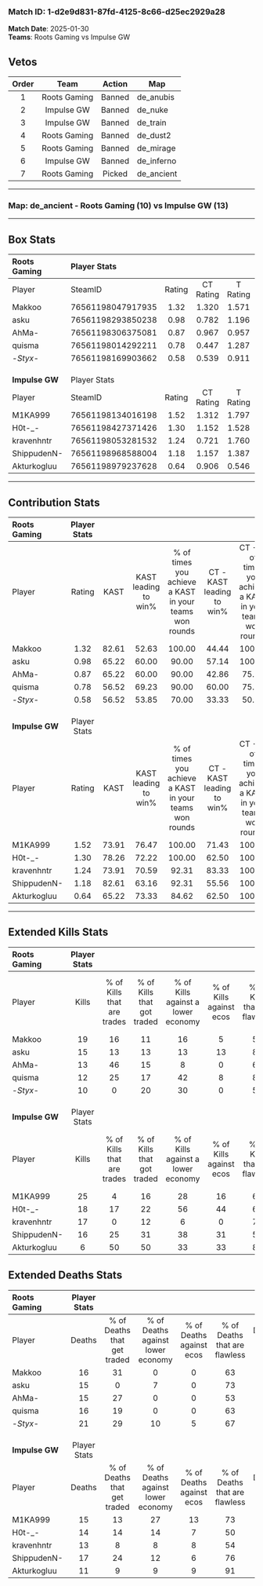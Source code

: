 ### Match ID: 1-d2e9d831-87fd-4125-8c66-d25ec2929a28  
**Match Date**: 2025-01-30  
**Teams**: Roots Gaming vs Impulse GW  

## Vetos  

| Order | Team | Action | Map |
| :---: | :--: | :----: | --- |
| 1 | Roots Gaming | Banned | de_anubis |
| 2 | Impulse GW | Banned | de_nuke |
| 3 | Impulse GW | Banned | de_train |
| 4 | Roots Gaming | Banned | de_dust2 |
| 5 | Roots Gaming | Banned | de_mirage |
| 6 | Impulse GW | Banned | de_inferno |
| 7 | Roots Gaming | Picked | de_ancient |

---  

### **Map**: de_ancient - Roots Gaming (10) vs Impulse GW (13)  
---  

## Box Stats  

| **Roots Gaming** | Player Stats      |        |           |          |       |      |       |         |        |      |     |
| :- | :- | :-: | :-: | :-: | :-: | :-: | :-: | :-: | :-: | :-: | :-: |
| Player           | SteamID           | Rating | CT Rating | T Rating | KAST  | ADR  | Kills | Assists | Deaths | K/D  | HS% |
| Makkoo           | 76561198047917935 |  1.32  |   1.320   |  1.571   | 82.61 | 92.7 |  19   |    4    |   16   | 1.19 | 68  |
| asku             | 76561198293850238 |  0.98  |   0.782   |  1.196   | 65.22 | 64.7 |  15   |    4    |   15   | 1.00 | 33  |
| AhMa-            | 76561198306375081 |  0.87  |   0.967   |  0.957   | 65.22 | 55.1 |  13   |    3    |   15   | 0.87 | 61  |
| quisma           | 76561198014292211 |  0.78  |   0.447   |  1.287   | 56.52 | 64.6 |  12   |    4    |   16   | 0.75 | 33  |
| -_Styx_-         | 76561198169903662 |  0.58  |   0.539   |  0.911   | 56.52 | 63.0 |  10   |    3    |   21   | 0.48 | 90  |
|                  |                   |        |           |          |       |      |       |         |        |      |     |
|                  |                   |        |           |          |       |      |       |         |        |      |     |
|                  |                   |        |           |          |       |      |       |         |        |      |     |
| **Impulse GW**   | Player Stats      |        |           |          |       |      |       |         |        |      |     |
| Player           | SteamID           | Rating | CT Rating | T Rating | KAST  | ADR  | Kills | Assists | Deaths | K/D  | HS% |
| M1KA999          | 76561198134016198 |  1.52  |   1.312   |  1.797   | 73.91 | 97.3 |  25   |    3    |   15   | 1.67 | 64  |
| H0t-_-           | 76561198427371426 |  1.30  |   1.152   |  1.528   | 78.26 | 88.7 |  18   |    7    |   14   | 1.29 | 33  |
| kravenhntr       | 76561198053281532 |  1.24  |   0.721   |  1.760   | 73.91 | 85.7 |  17   |    6    |   13   | 1.31 | 52  |
| ShippudenN-      | 76561198968588004 |  1.18  |   1.157   |  1.387   | 82.61 | 84.7 |  16   |    9    |   17   | 0.94 | 62  |
| Akturkogluu      | 76561198979237628 |  0.64  |   0.906   |  0.546   | 65.22 | 37.9 |   6   |    3    |   11   | 0.55 | 83  |
---  

## Contribution Stats  

| **Roots Gaming** | Player Stats |       |                      |                                                        |                           |                                                             |                          |                                                            |
| :- | :-: | :-: | :-: | :-: | :-: | :-: | :-: | :-: |
| Player           |    Rating    | KAST  | KAST leading to win% | % of times you achieve a KAST in your teams won rounds | CT - KAST leading to win% | CT - % of times you achieve a KAST in your teams won rounds | T - KAST leading to win% | T - % of times you achieve a KAST in your teams won rounds |
| Makkoo           |     1.32     | 82.61 |        52.63         |                         100.00                         |           44.44           |                           100.00                            |          60.00           |                           100.00                           |
| asku             |     0.98     | 65.22 |        60.00         |                         90.00                          |           57.14           |                           100.00                            |          62.50           |                           83.33                            |
| AhMa-            |     0.87     | 65.22 |        60.00         |                         90.00                          |           42.86           |                            75.00                            |          75.00           |                           100.00                           |
| quisma           |     0.78     | 56.52 |        69.23         |                         90.00                          |           60.00           |                            75.00                            |          75.00           |                           100.00                           |
| -_Styx_-         |     0.58     | 56.52 |        53.85         |                         70.00                          |           33.33           |                            50.00                            |          71.43           |                           83.33                            |
|                  |              |       |                      |                                                        |                           |                                                             |                          |                                                            |
|                  |              |       |                      |                                                        |                           |                                                             |                          |                                                            |
|                  |              |       |                      |                                                        |                           |                                                             |                          |                                                            |
| **Impulse GW**   | Player Stats |       |                      |                                                        |                           |                                                             |                          |                                                            |
| Player           |    Rating    | KAST  | KAST leading to win% | % of times you achieve a KAST in your teams won rounds | CT - KAST leading to win% | CT - % of times you achieve a KAST in your teams won rounds | T - KAST leading to win% | T - % of times you achieve a KAST in your teams won rounds |
| M1KA999          |     1.52     | 73.91 |        76.47         |                         100.00                         |           71.43           |                           100.00                            |          80.00           |                           100.00                           |
| H0t-_-           |     1.30     | 78.26 |        72.22         |                         100.00                         |           62.50           |                           100.00                            |          80.00           |                           100.00                           |
| kravenhntr       |     1.24     | 73.91 |        70.59         |                         92.31                          |           83.33           |                           100.00                            |          63.64           |                           87.50                            |
| ShippudenN-      |     1.18     | 82.61 |        63.16         |                         92.31                          |           55.56           |                           100.00                            |          70.00           |                           87.50                            |
| Akturkogluu      |     0.64     | 65.22 |        73.33         |                         84.62                          |           62.50           |                           100.00                            |          85.71           |                           75.00                            |
---  

## Extended Kills Stats  

| **Roots Gaming** | Player Stats |                            |                            |                                    |                         |                              |                                 |                                       |                    |           |
| :- | :-: | :-: | :-: | :-: | :-: | :-: | :-: | :-: | :-: | :-: |
| Player           |    Kills     | % of Kills that are trades | % of Kills that got traded | % of Kills against a lower economy | % of Kills against ecos | % of Kills that are flawless | % of Kills that are close duels | % of Kills that are assisted by flash | Pistol Round Kills | AWP Kills |
| Makkoo           |      19      |             16             |             11             |                 16                 |            5            |              58              |                5                |                   0                   |         0          |     1     |
| asku             |      15      |             13             |             13             |                 13                 |           13            |              87              |                0                |                   0                   |         7          |     2     |
| AhMa-            |      13      |             46             |             15             |                 8                  |            0            |              62              |                0                |                   8                   |         0          |     1     |
| quisma           |      12      |             25             |             17             |                 42                 |            8            |              83              |                0                |                   0                   |         0          |     2     |
| -_Styx_-         |      10      |             0              |             20             |                 30                 |            0            |              50              |                0                |                  20                   |         0          |     2     |
|                  |              |                            |                            |                                    |                         |                              |                                 |                                       |                    |           |
|                  |              |                            |                            |                                    |                         |                              |                                 |                                       |                    |           |
|                  |              |                            |                            |                                    |                         |                              |                                 |                                       |                    |           |
| **Impulse GW**   | Player Stats |                            |                            |                                    |                         |                              |                                 |                                       |                    |           |
| Player           |    Kills     | % of Kills that are trades | % of Kills that got traded | % of Kills against a lower economy | % of Kills against ecos | % of Kills that are flawless | % of Kills that are close duels | % of Kills that are assisted by flash | Pistol Round Kills | AWP Kills |
| M1KA999          |      25      |             4              |             16             |                 28                 |           16            |              64              |                0                |                   4                   |         0          |     2     |
| H0t-_-           |      18      |             17             |             22             |                 56                 |           44            |              61              |                6                |                   6                   |         3          |     1     |
| kravenhntr       |      17      |             0              |             12             |                 6                  |            0            |              71              |                0                |                   6                   |         0          |     3     |
| ShippudenN-      |      16      |             25             |             31             |                 38                 |           31            |              56              |                0                |                   6                   |         0          |     0     |
| Akturkogluu      |      6       |             50             |             50             |                 33                 |           33            |              83              |                0                |                   0                   |         0          |     2     |
## Extended Deaths Stats  

| **Roots Gaming** | Player Stats |                             |                                   |                          |                               |                            |                           |               |
| :- | :-: | :-: | :-: | :-: | :-: | :-: | :-: | :-: |
| Player           |    Deaths    | % of Deaths that get traded | % of Deaths against lower economy | % of Deaths against ecos | % of Deaths that are flawless | % of Deaths that are close | % of Deaths while blinded | Deaths to AWP |
| Makkoo           |      16      |             31              |                 0                 |            0             |              63               |             0              |             0             |       1       |
| asku             |      15      |              0              |                 7                 |            0             |              73               |             0              |             0             |       0       |
| AhMa-            |      15      |             27              |                 0                 |            0             |              53               |             0              |            20             |       1       |
| quisma           |      16      |             19              |                 0                 |            0             |              63               |             0              |             6             |       0       |
| -_Styx_-         |      21      |             29              |                10                 |            5             |              67               |             5              |             0             |       1       |
|                  |              |                             |                                   |                          |                               |                            |                           |               |
|                  |              |                             |                                   |                          |                               |                            |                           |               |
|                  |              |                             |                                   |                          |                               |                            |                           |               |
| **Impulse GW**   | Player Stats |                             |                                   |                          |                               |                            |                           |               |
| Player           |    Deaths    | % of Deaths that get traded | % of Deaths against lower economy | % of Deaths against ecos | % of Deaths that are flawless | % of Deaths that are close | % of Deaths while blinded | Deaths to AWP |
| M1KA999          |      15      |             13              |                27                 |            13            |              73               |             0              |             7             |       1       |
| H0t-_-           |      14      |             14              |                14                 |            7             |              50               |             0              |             0             |       0       |
| kravenhntr       |      13      |              8              |                 8                 |            8             |              54               |             8              |             0             |       2       |
| ShippudenN-      |      17      |             24              |                12                 |            6             |              76               |             0              |             6             |       2       |
| Akturkogluu      |      11      |              9              |                 9                 |            9             |              91               |             0              |             9             |       2       |
